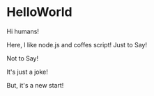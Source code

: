 # HelloWorld

Hi humans!

Here, l like node.js and coffes script!
Just to Say!

Not to Say!

It's just a joke!

But, it's a new start!
